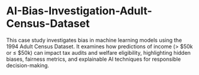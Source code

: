 # AI-Bias-Investigation-Adult-Census-Dataset
This case study investigates bias in machine learning models using the 1994 Adult Census Dataset. It examines how predictions of income (> $50k or ≤ $50k) can impact tax audits and welfare eligibility, highlighting hidden biases, fairness metrics, and explainable AI techniques for responsible decision-making.
